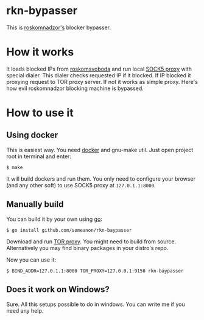 # rkn-bypasser
This is [roskomnadzor's](https://eng.rkn.gov.ru/) blocker bypasser.

# How it works
It loads blocked IPs from [roskomsvoboda](http://reestr.rublacklist.net/api/ips) and run local [SOCK5 proxy](https://github.com/armon/go-socks5) with special dialer. This dialer checks requested IP if it blocked. If IP blocked it proxying request to TOR proxy server. If not it works as simple proxy. Here's how evil roskomnadzor blocking machine is bypassed.

# How to use it

## Using docker

This is easiest way. You need [docker](https://www.docker.com/community-edition) and gnu-make util. Just open project root in terminal and enter:
```
$ make
``` 
It will build dockers and run them. You only need to configure your browser (and any other soft) to use SOCK5 proxy at `127.0.1.1:8000`.

## Manually build

You can build it by your own using [go](https://golang.org/dl/):
```
$ go install github.com/someanon/rkn-baypasser
```
Download and run [TOR proxy](https://dist.torproject.org/). You might need to build from source. Alternatively you may find binary packages in your distro's repo.

Now you can use it:
```
$ BIND_ADDR=127.0.1.1:8000 TOR_PROXY=127.0.0.1:9150 rkn-baypasser
``` 

## Does it work on Windows?

Sure. All this setups possible to do in windows. You can write me if you need any help. 